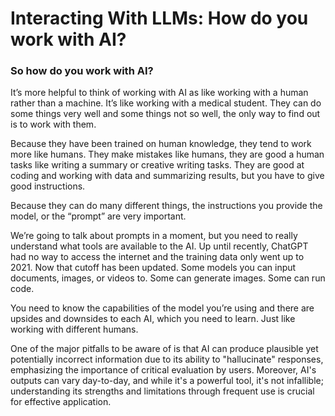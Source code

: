 # Interacting With LLMs: How do you work with AI?

### So how do you work with AI?

It’s more helpful to think of working with AI as like working with a human rather than a machine. It’s like working with a medical student. They can do some things very well and some things not so well, the only way to find out is to work with them.

Because they have been trained on human knowledge, they tend to work more like humans. They make mistakes like humans, they are good a human tasks like writing a summary or creative writing tasks. They are good at coding and working with data and summarizing results, but you have to give good instructions.

Because they can do many different things, the instructions you provide the model, or the “prompt” are very important.

We’re going to talk about prompts in a moment, but you need to really understand what tools are available to the AI. Up until recently, ChatGPT had no way to access the internet and the training data only went up to 2021. Now that cutoff has been updated. Some models you can input documents, images, or videos to. Some can generate images. Some can run code.

You need to know the capabilities of the model you’re using and there are upsides and downsides to each AI, which you need to learn. Just like working with different humans.

One of the major pitfalls to be aware of is that AI can produce plausible yet potentially incorrect information due to its ability to "hallucinate" responses, emphasizing the importance of critical evaluation by users. Moreover, AI's outputs can vary day-to-day, and while it's a powerful tool, it's not infallible; understanding its strengths and limitations through frequent use is crucial for effective application.
